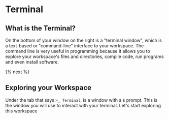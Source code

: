 # Terminal

## What is the Terminal?

On the bottom of your window on the right is a "terminal window", which is a text-based or "command-line" interface to your workspace. The command line is very useful in programming because it allows you to explore your workspace's files and directories, compile code, run programs and even install software. 

{% next %}

## Exploring your Workspace

Under the tab that says `>_ Terminal`, is a window with a `$` prompt. This is the window you will use to interact with your terminal. Let's start exploring this workspace 


